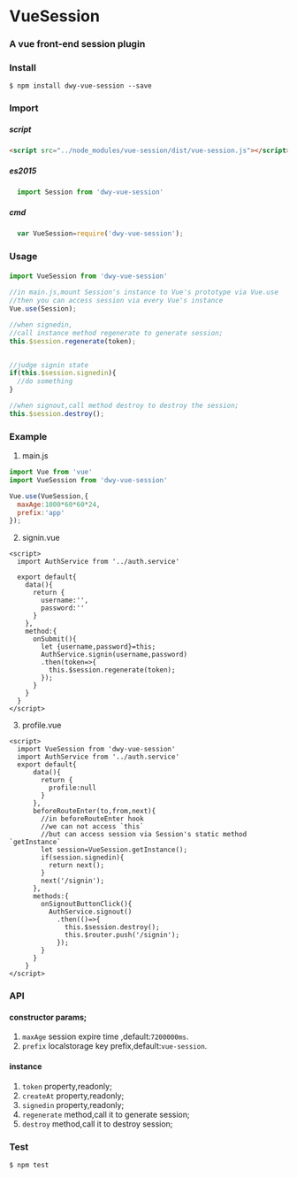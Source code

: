 # VueSession
### A vue front-end session plugin


### Install

```
$ npm install dwy-vue-session --save
```
### Import

##### script

```html
<script src="../node_modules/vue-session/dist/vue-session.js"></script>

```

##### es2015

```js
  import Session from 'dwy-vue-session'
```

##### cmd

```js
  var VueSession=require('dwy-vue-session');
```

### Usage

####
```js
import VueSession from 'dwy-vue-session'

//in main.js,mount Session's instance to Vue's prototype via Vue.use
//then you can access session via every Vue's instance
Vue.use(Session);

//when signedin,
//call instance method regenerate to generate session;
this.$session.regenerate(token);


//judge signin state
if(this.$session.signedin){
  //do something
}

//when signout,call method destroy to destroy the session;
this.$session.destroy();
```

### Example

1. main.js
```js
import Vue from 'vue'
import VueSession from 'dwy-vue-session'

Vue.use(VueSession,{
  maxAge:1000*60*60*24,
  prefix:'app'
});
```
2. signin.vue

```vue
<script>
  import AuthService from '../auth.service'
  
  export default{
    data(){
      return {
        username:'',
        password:''
      }
    },
    method:{
      onSubmit(){
        let {username,password}=this;
        AuthService.signin(username,password)
        .then(token=>{
          this.$session.regenerate(token);
        });
      }
    }
  }
</script>
```
3. profile.vue
```vue
<script>
  import VueSession from 'dwy-vue-session'
  import AuthService from '../auth.service'
  export default{
      data(){
        return {
          profile:null
        }
      },
      beforeRouteEnter(to,from,next){
        //in beforeRouteEnter hook
        //we can not access `this`
        //but can access session via Session's static method `getInstance`
        let session=VueSession.getInstance();
        if(session.signedin){
          return next();
        }
        next('/signin');
      },
      methods:{
        onSignoutButtonClick(){
          AuthService.signout()
            .then(()=>{
              this.$session.destroy();
              this.$router.push('/signin');
            });
        }
      }
    }
</script>
```
### API
  #### constructor params;
  1. `maxAge` session expire time ,default:`7200000ms`.
  2. `prefix` localstorage key prefix,default:`vue-session`.
  
  #### instance
  1. `token` property,readonly;
  2. `createAt` property,readonly;
  3. `signedin` property,readonly;
  4. `regenerate` method,call it to generate session;
  5. `destroy` method,call it to destroy session;

### Test
```
$ npm test
```